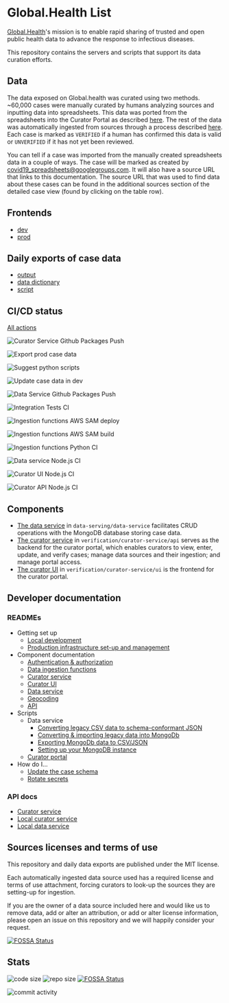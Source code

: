 # Global.Health List

[Global.Health](https://global.health)'s mission is to enable rapid sharing of trusted and open public health data to
advance the response to infectious diseases.

This repository contains the servers and scripts that support its data curation efforts.

## Data

The data exposed on Global.health was curated using two methods. ~60,000 cases were manually curated by humans analyzing sources and inputting data into spreadsheets. This data was ported from the spreadsheets into the Curator Portal as described [here](https://github.com/globaldothealth/list/blob/main/data-serving/scripts/convert-data#converting-line-list-data). The rest of the data was automatically ingested from sources through a process described [here](https://github.com/globaldothealth/list/tree/main/ingestion/functions#ingestion-functions). Each case is marked as `VERIFIED` if a human has confirmed this data is valid or `UNVERIFIED` if it has not yet been reviewed.

You can tell if a case was imported from the manually created spreadsheets data in a couple of ways. The case will be marked as created by covid19_spreadsheets@googlegroups.com. It will also have a source URL that links to this documentation. The source URL that was used to find data about these cases can be found in the additional sources section of the detailed case view (found by clicking on the table row).

## Frontends

- [dev](https://dev-curator.ghdsi.org)
- [prod](https://curator.ghdsi.org)

## Daily exports of case data

- [output](data/README.md)
- [data dictionary](data-serving/scripts/export-data/case_fields.yaml)
- [script](data-serving/scripts/export-data/README.md)

## CI/CD status

[All actions](https://github.com/globaldothealth/list/actions)

![Curator Service Github Packages Push](https://github.com/globaldothealth/list/workflows/Curator%20Service%20Github%20Packages%20Push/badge.svg)

![Export prod case data](https://github.com/globaldothealth/list/workflows/Export%20prod%20case%20data/badge.svg)

![Suggest python scripts](https://github.com/globaldothealth/list/workflows/Suggest%20python%20scripts/badge.svg)

![Update case data in dev](https://github.com/globaldothealth/list/workflows/Update%20case%20data%20in%20dev/badge.svg)

![Data Service Github Packages Push](https://github.com/globaldothealth/list/workflows/Data%20Service%20Github%20Packages%20Push/badge.svg)

![Integration Tests CI](https://github.com/globaldothealth/list/workflows/Integration%20Tests%20CI/badge.svg)

![Ingestion functions AWS SAM deploy](https://github.com/globaldothealth/list/workflows/Ingestion%20functions%20AWS%20SAM%20deploy/badge.svg)

![Ingestion functions AWS SAM build](https://github.com/globaldothealth/list/workflows/Ingestion%20functions%20AWS%20SAM%20build/badge.svg)

![Ingestion functions Python CI](https://github.com/globaldothealth/list/workflows/Ingestion%20functions%20Python%20CI/badge.svg)

![Data service Node.js CI](https://github.com/globaldothealth/list/workflows/Data%20service%20Node.js%20CI/badge.svg)

![Curator UI Node.js CI](https://github.com/globaldothealth/list/workflows/Curator%20UI%20Node.js%20CI/badge.svg)

![Curator API Node.js CI](https://github.com/globaldothealth/list/workflows/Curator%20API%20Node.js%20CI/badge.svg)

## Components

- [The data service](data-serving/data-service) in `data-serving/data-service` facilitates CRUD operations with the
  MongoDB database storing case data.
- [The curator service](verification/curator-service/api) in `verification/curator-service/api` serves as the backend
  for the curator portal, which enables curators to view, enter, update, and verify cases; manage data sources and their
  ingestion; and manage portal access.
- [The curator UI](verification/curator-service/ui) in `verification/curator-service/ui` is the frontend for the curator
  portal.

## Developer documentation

### READMEs

- Getting set up
  - [Local development](dev/README.md)
  - [Production infrastructure set-up and management](aws/README.md)
- Component documentation
  - [Authentication & authorization](verification/curator-service/auth.md)
  - [Data ingestion functions](ingestion/functions/README.md)
  - [Curator service](verification/curator-service/api/README.md)
  - [Curator UI](verification/curator-service/ui/README.md)
  - [Data service](data-serving/data-service/README.md)
  - [Geocoding](data-serving/data-service/src/geocoding/README.md)
  - [API](verification/curator-service/api/openapi/openapi.yaml)
- Scripts
  - Data service
    - [Converting legacy CSV data to schema-conformant JSON](data-serving/scripts/convert-data/README.md)
    - [Converting & importing legacy data into MongoDb](data-serving/scripts/data-pipeline/README.md)
    - [Exporting MongoDb data to CSV/JSON](data-serving/scripts/export-data/README.md)
    - [Setting up your MongoDB instance](data-serving/scripts/setup-db/README.md)
  - [Curator portal](verification/scripts/README.md)
- How do I...
  - [Update the case schema](data-serving/README.md)
  - [Rotate secrets](aws/README.md#secrets)

### API docs

- [Curator service](HTTPS://curator.ghdsi.org/api-docs)
- [Local curator service](http://localhost:3001/api-docs)
- [Local data service](http://localhost:3000/api-docs)

## Sources licenses and terms of use

This repository and daily data exports are published under the MIT license.

Each automatically ingested data source used has a required license and terms of use attachment, forcing curators to look-up the sources they are setting-up for ingestion.

If you are the owner of a data source included here and would like us to remove data, add or alter an attribution, or add or alter license information, please open an issue on this repository and we will happily consider your request.


[![FOSSA Status](https://app.fossa.com/api/projects/git%2Bgithub.com%2Fglobaldothealth%2Flist.svg?type=large)](https://app.fossa.com/projects/git%2Bgithub.com%2Fglobaldothealth%2Flist?ref=badge_large)

## Stats

![code size](https://img.shields.io/github/languages/code-size/globaldothealth/list) ![repo size](https://img.shields.io/github/repo-size/globaldothealth/list)
[![FOSSA Status](https://app.fossa.com/api/projects/git%2Bgithub.com%2Fglobaldothealth%2Flist.svg?type=shield)](https://app.fossa.com/projects/git%2Bgithub.com%2Fglobaldothealth%2Flist?ref=badge_shield)

![commit activity](https://img.shields.io/github/commit-activity/w/globaldothealth/list)